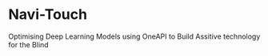 # Navi-Touch
Optimising Deep Learning Models using OneAPI to Build Assitive technology for the Blind
